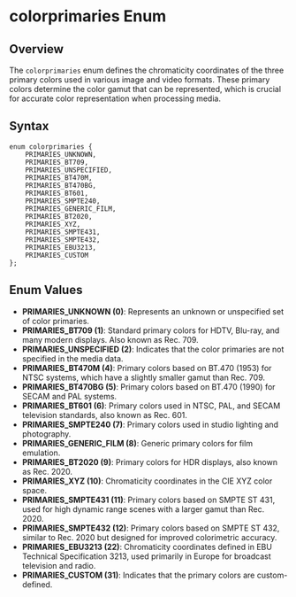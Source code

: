 # colorprimaries Enum

## Overview
The `colorprimaries` enum defines the chromaticity coordinates of the three primary colors used in various image and video formats. These primary colors determine the color gamut that can be represented, which is crucial for accurate color representation when processing media.

## Syntax
```angelscript
enum colorprimaries {
    PRIMARIES_UNKNOWN,
    PRIMARIES_BT709,
    PRIMARIES_UNSPECIFIED,
    PRIMARIES_BT470M,
    PRIMARIES_BT470BG,
    PRIMARIES_BT601,
    PRIMARIES_SMPTE240,
    PRIMARIES_GENERIC_FILM,
    PRIMARIES_BT2020,
    PRIMARIES_XYZ,
    PRIMARIES_SMPTE431,
    PRIMARIES_SMPTE432,
    PRIMARIES_EBU3213,
    PRIMARIES_CUSTOM
};
```

## Enum Values
- **PRIMARIES_UNKNOWN (0)**: Represents an unknown or unspecified set of color primaries.
- **PRIMARIES_BT709 (1)**: Standard primary colors for HDTV, Blu-ray, and many modern displays. Also known as Rec. 709.
- **PRIMARIES_UNSPECIFIED (2)**: Indicates that the color primaries are not specified in the media data.
- **PRIMARIES_BT470M (4)**: Primary colors based on BT.470 (1953) for NTSC systems, which have a slightly smaller gamut than Rec. 709.
- **PRIMARIES_BT470BG (5)**: Primary colors based on BT.470 (1990) for SECAM and PAL systems.
- **PRIMARIES_BT601 (6)**: Primary colors used in NTSC, PAL, and SECAM television standards, also known as Rec. 601.
- **PRIMARIES_SMPTE240 (7)**: Primary colors used in studio lighting and photography.
- **PRIMARIES_GENERIC_FILM (8)**: Generic primary colors for film emulation.
- **PRIMARIES_BT2020 (9)**: Primary colors for HDR displays, also known as Rec. 2020.
- **PRIMARIES_XYZ (10)**: Chromaticity coordinates in the CIE XYZ color space.
- **PRIMARIES_SMPTE431 (11)**: Primary colors based on SMPTE ST 431, used for high dynamic range scenes with a larger gamut than Rec. 2020.
- **PRIMARIES_SMPTE432 (12)**: Primary colors based on SMPTE ST 432, similar to Rec. 2020 but designed for improved colorimetric accuracy.
- **PRIMARIES_EBU3213 (22)**: Chromaticity coordinates defined in EBU Technical Specification 3213, used primarily in Europe for broadcast television and radio.
- **PRIMARIES_CUSTOM (31)**: Indicates that the primary colors are custom-defined.
